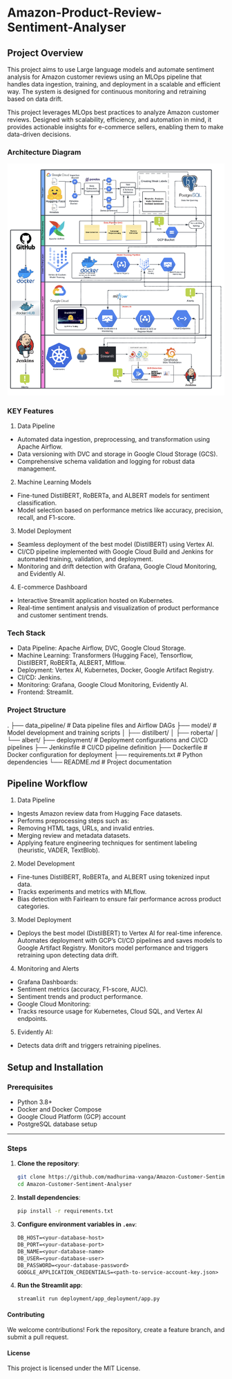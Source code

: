 # Amazon-Product-Review-Sentiment-Analyser

## Project Overview
This project aims to use Large language models and automate sentiment analysis for Amazon customer reviews using an MLOps pipeline that handles data ingestion, training, and deployment in a scalable and efficient way. The system is designed for continuous monitoring and retraining based on data drift.

This project leverages  MLOps best practices to analyze Amazon customer reviews. Designed with scalability, efficiency, and automation in mind, it provides actionable insights for e-commerce sellers, enabling them to make data-driven decisions.


### Architecture Diagram

![Mlops Pipeline Architecture Diagram](Architecture_diagram.png)

### KEY Features

1. Data Pipeline
* Automated data ingestion, preprocessing, and transformation using Apache Airflow.
* Data versioning with DVC and storage in Google Cloud Storage (GCS).
* Comprehensive schema validation and logging for robust data management.

2. Machine Learning Models
* Fine-tuned DistilBERT, RoBERTa, and ALBERT models for sentiment classification.
* Model selection based on performance metrics like accuracy, precision, recall, and F1-score.

3. Model Deployment
* Seamless deployment of the best model (DistilBERT) using Vertex AI.
* CI/CD pipeline implemented with Google Cloud Build and Jenkins for automated training, validation, and deployment.
* Monitoring and drift detection with Grafana, Google Cloud Monitoring, and Evidently AI.

4. E-commerce Dashboard
* Interactive Streamlit application hosted on Kubernetes.
* Real-time sentiment analysis and visualization of product performance and customer sentiment trends.


### Tech Stack

* Data Pipeline: Apache Airflow, DVC, Google Cloud Storage.
* Machine Learning: Transformers (Hugging Face), Tensorflow, DistilBERT, RoBERTa, ALBERT, Mlflow.
* Deployment: Vertex AI, Kubernetes, Docker, Google Artifact Registry.
* CI/CD: Jenkins.
* Monitoring: Grafana, Google Cloud Monitoring, Evidently AI.
* Frontend: Streamlit.

### Project Structure

.
├── data_pipeline/                  # Data pipeline files and Airflow DAGs
├── model/                          # Model development and training scripts
│   ├── distilbert/
│   ├── roberta/
│   └── albert/
├── deployment/                     # Deployment configurations and CI/CD pipelines
├── Jenkinsfile                 # CI/CD pipeline definition
├── Dockerfile                      # Docker configuration for deployment
├── requirements.txt                # Python dependencies
└── README.md                       # Project documentation


## Pipeline Workflow

1. Data Pipeline
* Ingests Amazon review data from Hugging Face datasets.
* Performs preprocessing steps such as:
* Removing HTML tags, URLs, and invalid entries.
* Merging review and metadata datasets.
* Applying feature engineering techniques for sentiment labeling (heuristic, VADER, TextBlob).

2. Model Development
* Fine-tunes DistilBERT, RoBERTa, and ALBERT using tokenized input data.
* Tracks experiments and metrics with MLflow.
* Bias detection with Fairlearn to ensure fair performance across product categories.

3. Model Deployment
* Deploys the best model (DistilBERT) to Vertex AI for real-time inference.
Automates deployment with GCP’s CI/CD pipelines and saves models to Google Artifact Registry.
Monitors model performance and triggers retraining upon detecting data drift.

4. Monitoring and Alerts
* Grafana Dashboards:
* Sentiment metrics (accuracy, F1-score, AUC).
* Sentiment trends and product performance.
* Google Cloud Monitoring:
* Tracks resource usage for Kubernetes, Cloud SQL, and Vertex AI endpoints.

5. Evidently AI:
* Detects data drift and triggers retraining pipelines.




## **Setup and Installation**

### **Prerequisites**
- Python 3.8+
- Docker and Docker Compose
- Google Cloud Platform (GCP) account
- PostgreSQL database setup

---

### **Steps**

1. **Clone the repository**:
   ```bash
   git clone https://github.com/madhurima-vanga/Amazon-Customer-Sentiment-Analyser.git
   cd Amazon-Customer-Sentiment-Analyser
   ```

2. **Install dependencies**:
   ```bash
   pip install -r requirements.txt
   ```

3. **Configure environment variables in `.env`**:
   ```env
   DB_HOST=<your-database-host>
   DB_PORT=<your-database-port>
   DB_NAME=<your-database-name>
   DB_USER=<your-database-user>
   DB_PASSWORD=<your-database-password>
   GOOGLE_APPLICATION_CREDENTIALS=<path-to-service-account-key.json>
   ```

4. **Run the Streamlit app**:
   ```bash
   streamlit run deployment/app_deployment/app.py
   ```


#### Contributing

We welcome contributions! Fork the repository, create a feature branch, and submit a pull request.

#### License

This project is licensed under the MIT License.